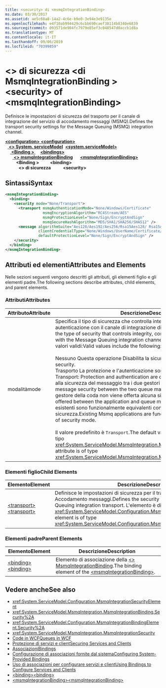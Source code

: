 ```yaml
---
title: <security> di <msmqIntegrationBinding>
ms.date: 03/30/2017
ms.assetid: ae5c68a8-14a2-4c6e-b9e0-3e94e3e9135e
ms.openlocfilehash: e4f10ab994429c6cbb690caef38114b8340e6839
ms.sourcegitcommit: 093571de904fc7979e85ef3c048547d0accb1d8a
ms.translationtype: MT
ms.contentlocale: it-IT
ms.lasthandoff: 09/06/2019
ms.locfileid: "70399859"
---
```

# <a name="security-of-msmqintegrationbinding"></a><span data-ttu-id="a762c-102">\<> di sicurezza \<di MsmqIntegrationBinding ></span><span class="sxs-lookup"><span data-stu-id="a762c-102">\<security> of \<msmqIntegrationBinding></span></span>
<span data-ttu-id="a762c-103">Definisce le impostazioni di sicurezza del trasporto per il canale di integrazione del servizio di accodamento messaggi (MSMQ).</span><span class="sxs-lookup"><span data-stu-id="a762c-103">Defines the transport security settings for the Message Queuing (MSMQ) integration channel.</span></span>  
  
<span data-ttu-id="a762c-104">[ **\<configuration>** ](../configuration-element.md)</span><span class="sxs-lookup"><span data-stu-id="a762c-104">[**\<configuration>**](../configuration-element.md)</span></span>\
<span data-ttu-id="a762c-105">&nbsp;&nbsp;[ **\<> System. serviceModel**](system-servicemodel.md)</span><span class="sxs-lookup"><span data-stu-id="a762c-105">&nbsp;&nbsp;[**\<system.serviceModel>**](system-servicemodel.md)</span></span>\
<span data-ttu-id="a762c-106">&nbsp;&nbsp;&nbsp;&nbsp;[ **\<Binding >** ](bindings.md)</span><span class="sxs-lookup"><span data-stu-id="a762c-106">&nbsp;&nbsp;&nbsp;&nbsp;[**\<bindings>**](bindings.md)</span></span>\
<span data-ttu-id="a762c-107">&nbsp;&nbsp;&nbsp;&nbsp;&nbsp;&nbsp;[ **\<> msmqIntegrationBinding**](msmqintegrationbinding.md)</span><span class="sxs-lookup"><span data-stu-id="a762c-107">&nbsp;&nbsp;&nbsp;&nbsp;&nbsp;&nbsp;[**\<msmqIntegrationBinding>**](msmqintegrationbinding.md)</span></span>\
<span data-ttu-id="a762c-108">&nbsp;&nbsp;&nbsp;&nbsp;&nbsp;&nbsp;&nbsp;&nbsp; **\<Binding >** </span><span class="sxs-lookup"><span data-stu-id="a762c-108">&nbsp;&nbsp;&nbsp;&nbsp;&nbsp;&nbsp;&nbsp;&nbsp;**\<binding>**</span></span>\
<span data-ttu-id="a762c-109">&nbsp;&nbsp;&nbsp;&nbsp;&nbsp;&nbsp;&nbsp;&nbsp;&nbsp;&nbsp; **\<> di sicurezza**</span><span class="sxs-lookup"><span data-stu-id="a762c-109">&nbsp;&nbsp;&nbsp;&nbsp;&nbsp;&nbsp;&nbsp;&nbsp;&nbsp;&nbsp;**\<security>**</span></span>  
  
## <a name="syntax"></a><span data-ttu-id="a762c-110">Sintassi</span><span class="sxs-lookup"><span data-stu-id="a762c-110">Syntax</span></span>  
  
```xml  
<msmqIntegrationBinding>
  <binding>
    <security mode="None/Transport">
      <transport msmqAuthenticationMode="None/Windows/Certificate"
                 msmqEncryptionAlgorithm="RC4Stream/AES"
                 msmqProtectionLevel="None/Sign/EncryptAndSign"
                 msmqSecureHashAlgorithm="MD5/SHA1/SHA256/SHA512" />
      <message algorithmSuite="Aes128/Aes192/Aes256/Rsa15Aes128/ Rsa15Aes256/TripleDes"
               clientCredentialType="None/Windows/UserName/Certificate/CardSpace"
               defaultProtectionLevel="None/Sign/EncryptAndSign" />
    </security>
  </binding>
</msmqIntegrationBinding>
```  
  
## <a name="attributes-and-elements"></a><span data-ttu-id="a762c-111">Attributi ed elementi</span><span class="sxs-lookup"><span data-stu-id="a762c-111">Attributes and Elements</span></span>  
 <span data-ttu-id="a762c-112">Nelle sezioni seguenti vengono descritti gli attributi, gli elementi figlio e gli elementi padre.</span><span class="sxs-lookup"><span data-stu-id="a762c-112">The following sections describe attributes, child elements, and parent elements.</span></span>  
  
### <a name="attributes"></a><span data-ttu-id="a762c-113">Attributi</span><span class="sxs-lookup"><span data-stu-id="a762c-113">Attributes</span></span>  
  
|<span data-ttu-id="a762c-114">Attributo</span><span class="sxs-lookup"><span data-stu-id="a762c-114">Attribute</span></span>|<span data-ttu-id="a762c-115">Descrizione</span><span class="sxs-lookup"><span data-stu-id="a762c-115">Description</span></span>|  
|---------------|-----------------|  
|<span data-ttu-id="a762c-116">modalità</span><span class="sxs-lookup"><span data-stu-id="a762c-116">mode</span></span>|<span data-ttu-id="a762c-117">Specifica il tipo di sicurezza che controlla integrità, riservatezza e autenticazione con il canale di integrazione di Accodamento messaggi.</span><span class="sxs-lookup"><span data-stu-id="a762c-117">Specifies the type of security that controls integrity, confidentiality and authentication with the Message Queuing integration channel.</span></span> <span data-ttu-id="a762c-118">Di seguito vengono elencati i valori validi:</span><span class="sxs-lookup"><span data-stu-id="a762c-118">Valid values include the following:</span></span><br /><br /> <span data-ttu-id="a762c-119">Nessuno Questa operazione Disabilita la sicurezza.</span><span class="sxs-lookup"><span data-stu-id="a762c-119">-   None: This disables security.</span></span><br /><span data-ttu-id="a762c-120">Trasporto La protezione e l'autenticazione sono offerte dal trasporto.</span><span class="sxs-lookup"><span data-stu-id="a762c-120">-   Transport: Protection and authentication are offered by the transport.</span></span> <span data-ttu-id="a762c-121">Si applica alla sicurezza del messaggio tra i due gestori delle code.</span><span class="sxs-lookup"><span data-stu-id="a762c-121">This applies to the message security between the two queue managers.</span></span> <span data-ttu-id="a762c-122">Tra l'applicazione e il gestore della coda non viene offerta alcuna sicurezza.</span><span class="sxs-lookup"><span data-stu-id="a762c-122">There is no security offered between the application and queue manager.</span></span> <span data-ttu-id="a762c-123">Le applicazioni Msmq esistenti sono funzionalmente equivalenti con questo tipo di modalità di sicurezza.</span><span class="sxs-lookup"><span data-stu-id="a762c-123">Existing Msmq applications are functionally equivalent with this type of security mode.</span></span><br /><br /> <span data-ttu-id="a762c-124">Il valore predefinito è `Transport`.</span><span class="sxs-lookup"><span data-stu-id="a762c-124">The default value is `Transport`.</span></span> <span data-ttu-id="a762c-125">L'attributo è di tipo <xref:System.ServiceModel.MsmqIntegration.MsmqIntegrationSecurityMode>.</span><span class="sxs-lookup"><span data-stu-id="a762c-125">This attribute is of type <xref:System.ServiceModel.MsmqIntegration.MsmqIntegrationSecurityMode>.</span></span>|  
  
### <a name="child-elements"></a><span data-ttu-id="a762c-126">Elementi figlio</span><span class="sxs-lookup"><span data-stu-id="a762c-126">Child Elements</span></span>  
  
|<span data-ttu-id="a762c-127">Elemento</span><span class="sxs-lookup"><span data-stu-id="a762c-127">Element</span></span>|<span data-ttu-id="a762c-128">Descrizione</span><span class="sxs-lookup"><span data-stu-id="a762c-128">Description</span></span>|  
|-------------|-----------------|  
|[<span data-ttu-id="a762c-129">\<transport></span><span class="sxs-lookup"><span data-stu-id="a762c-129">\<transport></span></span>](transport-of-msmqintegrationbinding.md)|<span data-ttu-id="a762c-130">Definisce le impostazioni di sicurezza per il trasporto di integrazione di Accodamento messaggi.</span><span class="sxs-lookup"><span data-stu-id="a762c-130">Defines the security settings for the Message Queuing integration transport.</span></span> <span data-ttu-id="a762c-131">L'elemento è di tipo <xref:System.ServiceModel.Configuration.MsmqTransportSecurityElement>.</span><span class="sxs-lookup"><span data-stu-id="a762c-131">This element is of type <xref:System.ServiceModel.Configuration.MsmqTransportSecurityElement>.</span></span>|  
  
### <a name="parent-elements"></a><span data-ttu-id="a762c-132">Elementi padre</span><span class="sxs-lookup"><span data-stu-id="a762c-132">Parent Elements</span></span>  
  
|<span data-ttu-id="a762c-133">Elemento</span><span class="sxs-lookup"><span data-stu-id="a762c-133">Element</span></span>|<span data-ttu-id="a762c-134">Descrizione</span><span class="sxs-lookup"><span data-stu-id="a762c-134">Description</span></span>|  
|-------------|-----------------|  
|[<span data-ttu-id="a762c-135">\<binding></span><span class="sxs-lookup"><span data-stu-id="a762c-135">\<binding></span></span>](../../../misc/binding.md)|<span data-ttu-id="a762c-136">Elemento di associazione della [ \<> MsmqIntegrationBinding](msmqintegrationbinding.md).</span><span class="sxs-lookup"><span data-stu-id="a762c-136">The binding element of the [\<msmqIntegrationBinding>](msmqintegrationbinding.md).</span></span>|  
  
## <a name="see-also"></a><span data-ttu-id="a762c-137">Vedere anche</span><span class="sxs-lookup"><span data-stu-id="a762c-137">See also</span></span>

- <xref:System.ServiceModel.Configuration.MsmqIntegrationSecurityElement>
- <xref:System.ServiceModel.MsmqIntegration.MsmqIntegrationBinding.Security%2A>
- <xref:System.ServiceModel.Configuration.MsmqIntegrationBindingElement.Security%2A>
- <xref:System.ServiceModel.MsmqIntegration.MsmqIntegrationSecurity>
- [<span data-ttu-id="a762c-138">Code in WCF</span><span class="sxs-lookup"><span data-stu-id="a762c-138">Queues in WCF</span></span>](../../../wcf/feature-details/queues-in-wcf.md)
- [<span data-ttu-id="a762c-139">Protezione di servizi e client</span><span class="sxs-lookup"><span data-stu-id="a762c-139">Securing Services and Clients</span></span>](../../../wcf/feature-details/securing-services-and-clients.md)
- [<span data-ttu-id="a762c-140">Associazioni</span><span class="sxs-lookup"><span data-stu-id="a762c-140">Bindings</span></span>](../../../wcf/bindings.md)
- [<span data-ttu-id="a762c-141">Configurazione di associazioni fornite dal sistema</span><span class="sxs-lookup"><span data-stu-id="a762c-141">Configuring System-Provided Bindings</span></span>](../../../wcf/feature-details/configuring-system-provided-bindings.md)
- [<span data-ttu-id="a762c-142">Uso di associazioni per configurare servizi e client</span><span class="sxs-lookup"><span data-stu-id="a762c-142">Using Bindings to Configure Services and Clients</span></span>](../../../wcf/using-bindings-to-configure-services-and-clients.md)
- [<span data-ttu-id="a762c-143">\<binding></span><span class="sxs-lookup"><span data-stu-id="a762c-143">\<binding></span></span>](../../../misc/binding.md)
- [<span data-ttu-id="a762c-144">\<msmqIntegrationBinding></span><span class="sxs-lookup"><span data-stu-id="a762c-144">\<msmqIntegrationBinding></span></span>](msmqintegrationbinding.md)
